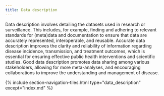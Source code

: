 ```yaml
---
title: Data description
---
```


Data description involves detailing the datasets used in research or surveillance. This includes, for example, finding and adhering to relevant standards for (meta)data and documentation to ensure that  data are accurately represented, interoperable, and reusable. Accurate data description improves the clarity and reliability of information regarding disease incidence, transmission, and treatment outcomes, which is essential for ensuring effective public health interventions and scientific studies. Good data description promotes data sharing among various stakeholders, allowing for more meta-analyses, and encouraging collaborations to improve the understanding and management of disease.


{% include section-navigation-tiles.html type="data_description" except="index.md" %}

